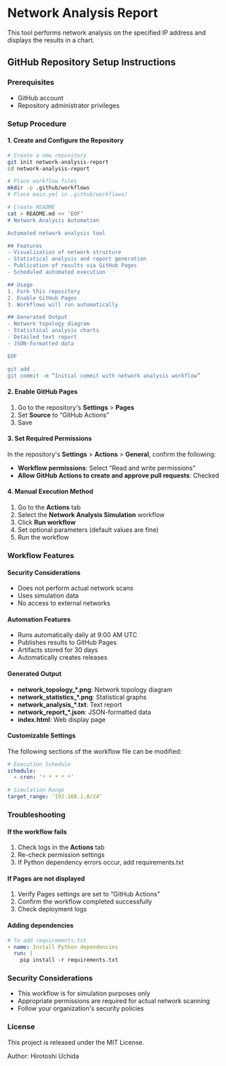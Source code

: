 # Network Analysis Report

This tool performs network analysis on the specified IP address and displays the results in a chart.

## GitHub Repository Setup Instructions

### Prerequisites
- GitHub account
- Repository administrator privileges

### Setup Procedure

#### 1. Create and Configure the Repository

```bash
# Create a new repository
git init network-analysis-report
cd network-analysis-report

# Place workflow files
mkdir -p .github/workflows
# Place main.yml in .github/workflows/

# Create README
cat > README.md << ‘EOF’
# Network Analysis Automation

Automated network analysis tool

## Features
- Visualization of network structure
- Statistical analysis and report generation
- Publication of results via GitHub Pages
- Scheduled automated execution

## Usage
1. Fork this repository
2. Enable GitHub Pages
3. Workflows will run automatically

## Generated Output
- Network topology diagram
- Statistical analysis charts
- Detailed text report
- JSON-formatted data

EOF

git add .
git commit -m “Initial commit with network analysis workflow”
```

#### 2. Enable GitHub Pages

1. Go to the repository's **Settings** > **Pages**
2. Set **Source** to “GitHub Actions”
3. Save

#### 3. Set Required Permissions

In the repository's **Settings** > **Actions** > **General**, confirm the following:

- **Workflow permissions**: Select “Read and write permissions”
- **Allow GitHub Actions to create and approve pull requests**: Checked

#### 4. Manual Execution Method

1. Go to the **Actions** tab
2. Select the **Network Analysis Simulation** workflow
3. Click **Run workflow**
4. Set optional parameters (default values are fine)
5. Run the workflow

### Workflow Features

#### Security Considerations
- Does not perform actual network scans
- Uses simulation data
- No access to external networks

#### Automation Features
- Runs automatically daily at 9:00 AM UTC
- Publishes results to GitHub Pages
- Artifacts stored for 30 days
- Automatically creates releases

#### Generated Output
- **network_topology_*.png**: Network topology diagram
- **network_statistics_*.png**: Statistical graphs
- **network_analysis_*.txt**: Text report
- **network_report_*.json**: JSON-formatted data
- **index.html**: Web display page

#### Customizable Settings

The following sections of the workflow file can be modified:

```yaml
# Execution Schedule
schedule:
  - cron: ‘* * * * *’

# Simulation Range
target_range: ‘192.168.1.0/24’
```

### Troubleshooting

#### If the workflow fails
1. Check logs in the **Actions** tab
2. Re-check permission settings
3. If Python dependency errors occur, add requirements.txt

#### If Pages are not displayed
1. Verify Pages settings are set to “GitHub Actions”
2. Confirm the workflow completed successfully
3. Check deployment logs

#### Adding dependencies

```yaml
# To add requirements.txt
- name: Install Python dependencies
  run: |
    pip install -r requirements.txt
```

### Security Considerations

- This workflow is for simulation purposes only
- Appropriate permissions are required for actual network scanning
- Follow your organization's security policies

### License

This project is released under the MIT License.

Author: Hirotoshi Uchida
